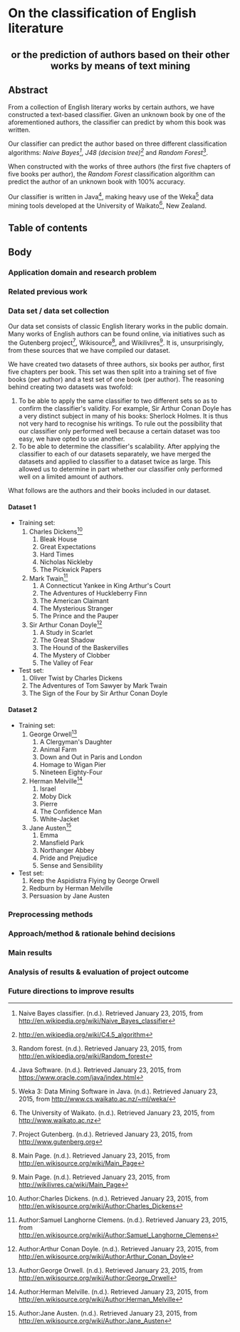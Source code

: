 # On the classification of English literature

## <center> or the prediction of authors based on their other works by means of text mining </center>

## Abstract

From a collection of English literary works by certain authors, we have constructed a text-based classifier. Given an unknown book by one of the aforementioned authors, the classifier can predict by whom this book was written.

Our classifier can predict the author based on three different classification algorithms: *Naive Bayes[^NaiveBayes]*, *J48 (decision tree)[^J48]* and *Random Forest*[^RandomForest].

When constructed with the works of three authors (the first five chapters of five books per author), the *Random Forest* classification algorithm can predict the author of an unknown book with 100% accuracy.

Our classifier is written in Java[^Java], making heavy use of the Weka[^Weka] data mining tools developed at the University of Waikato[^Waikato], New Zealand.

[^NaiveBayes]:Naive Bayes classifier. (n.d.). Retrieved January 23, 2015, from http://en.wikipedia.org/wiki/Naive_Bayes_classifier
[^J48]:http://en.wikipedia.org/wiki/C4.5_algorithm
[^RandomForest]:Random forest. (n.d.). Retrieved January 23, 2015, from http://en.wikipedia.org/wiki/Random_forest
[^Java]:Java Software. (n.d.). Retrieved January 23, 2015, from https://www.oracle.com/java/index.html
[^Weka]:Weka 3: Data Mining Software in Java. (n.d.). Retrieved January 23, 2015, from http://www.cs.waikato.ac.nz/~ml/weka/
[^Waikato]:The University of Waikato. (n.d.). Retrieved January 23, 2015, from http://www.waikato.ac.nz

## Table of contents

## Body

### Application domain and research problem

### Related previous work

### Data set / data set collection

Our data set consists of classic English literary works in the public domain. Many works of English authors can be found online, via initiatives such as the Gutenberg project[^Gutenberg], Wikisource[^Wikisource], and Wikilivres[^Wikilivres]. It is, unsurprisingly, from these sources that we have compiled our dataset. 

We have created two datasets of three authors, six books per author, first five chapters per book. This set was then split into a training set of five books (per author) and a test set of one book (per author). The reasoning behind creating two datasets was twofold:

1. To be able to apply the same classifier to two different sets so as to confirm the classifier's validity. For example, Sir Arthur Conan Doyle has a very distinct subject in many of his books: Sherlock Holmes. It is thus not very hard to recognise his writings. To rule out the possibility that our classifier only performed well because a certain dataset was too easy, we have opted to use another.
2. To be able to determine the classifier's scalability. After applying the classifier to each of our datasets separately, we have merged the datasets and applied to classifier to a dataset twice as large. This allowed us to determine in part whether our classifier only performed well on a limited amount of authors.

What follows are the authors and their books included in our dataset.

#### Dataset 1

- Training set:
	1. Charles Dickens[^CD]
		1. Bleak House
		2. Great Expectations
		3. Hard Times
		4. Nicholas Nickleby
		5. The Pickwick Papers
	2. Mark Twain[^MT]
		1. A Connecticut Yankee in King Arthur's Court
		2. The Adventures of Huckleberry Finn
		3. The American Claimant
		4. The Mysterious Stranger
		5. The Prince and the Pauper
	3. Sir Arthur Conan Doyle[^SACD]
		1. A Study in Scarlet
		2. The Great Shadow
		3. The Hound of the Baskervilles
		4. The Mystery of Clobber
		5. The Valley of Fear
- Test set:
	1. Oliver Twist by Charles Dickens
	2. The Adventures of Tom Sawyer by Mark Twain
	3. The Sign of the Four by Sir Arthur Conan Doyle

#### Dataset 2

- Training set:
	1. George Orwell[^GO]
		1. A Clergyman's Daughter
		2. Animal Farm
		3. Down and Out in Paris and London
		4. Homage to Wigan Pier
		5. Nineteen Eighty-Four
	2. Herman Melville[^HM]
		1. Israel
		2. Moby Dick
		3. Pierre
		4. The Confidence Man
		5. White-Jacket
	3. Jane Austen[^JA]
		1. Emma
		2. Mansfield Park
		3. Northanger Abbey
		4. Pride and Prejudice
		5. Sense and Sensibility
- Test set:
	1. Keep the Aspidistra Flying by George Orwell
	2. Redburn by Herman Melville
	3. Persuasion by Jane Austen

[^Gutenberg]:Project Gutenberg. (n.d.). Retrieved January 23, 2015, from http://www.gutenberg.org
[^Wikisource]:Main Page. (n.d.). Retrieved January 23, 2015, from http://en.wikisource.org/wiki/Main_Page
[^Wikilivres]:Main Page. (n.d.). Retrieved January 23, 2015, from http://wikilivres.ca/wiki/Main_Page
[^CD]:Author:Charles Dickens. (n.d.). Retrieved January 23, 2015, from http://en.wikisource.org/wiki/Author:Charles_Dickens
[^MT]:Author:Samuel Langhorne Clemens. (n.d.). Retrieved January 23, 2015, from http://en.wikisource.org/wiki/Author:Samuel_Langhorne_Clemens
[^SACD]:Author:Arthur Conan Doyle. (n.d.). Retrieved January 23, 2015, from http://en.wikisource.org/wiki/Author:Arthur_Conan_Doyle
[^GO]:Author:George Orwell. (n.d.). Retrieved January 23, 2015, from http://en.wikisource.org/wiki/Author:George_Orwell
[^HM]:Author:Herman Melville. (n.d.). Retrieved January 23, 2015, from http://en.wikisource.org/wiki/Author:Herman_Melville
[^JA]:Author:Jane Austen. (n.d.). Retrieved January 23, 2015, from http://en.wikisource.org/wiki/Author:Jane_Austen

### Preprocessing methods

### Approach/method & rationale behind decisions

### Main results

### Analysis of results & evaluation of project outcome

### Future directions to improve results
